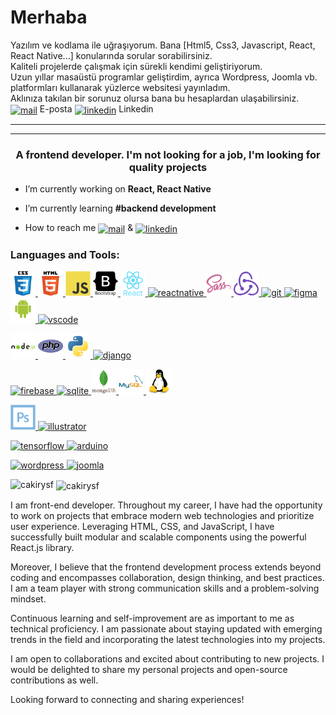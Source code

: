 # Merhaba
Yazılım ve kodlama ile uğraşıyorum. Bana [Html5, Css3, Javascript, React, React Native...] konularında sorular sorabilirsiniz.<br>
Kaliteli projelerde çalışmak için sürekli kendimi geliştiriyorum.<br>
Uzun yıllar masaüstü programlar geliştirdim, ayrıca Wordpress, Joomla vb. platformları kullanarak yüzlerce websitesi yayınladım.<br>
Aklınıza takılan bir sorunuz olursa bana bu hesaplardan ulaşabilirsiniz. <a href="mailto:yussufcakir@gmail.com" target="blank"><img align="center" src="https://lh3.googleusercontent.com/ogw/AKPQZvy47PlF-7OuARrWiHw7XJ-JNRFNNDIJazCccbEeGw=s32-c-mo" alt="mail" height="20" width="20" /></a><span> E-posta  </span> <a href="https://linkedin.com/in/swyusufcakir" target="blank"><img align="center" src="https://raw.githubusercontent.com/rahuldkjain/github-profile-readme-generator/master/src/images/icons/Social/linked-in-alt.svg" alt="linkedin" height="20" width="20" /></a><span> Linkedin</span> <br>
<hr><hr>
<h3 align="center">A frontend developer. I'm not looking for a job, I'm looking for quality projects</h3>

- I’m currently working on **React, React Native**

- I’m currently learning **#backend development**

- How to reach me <a href="mailto:yussufcakir@gmail.com" target="blank"><img align="center" src="https://lh3.googleusercontent.com/ogw/AKPQZvy47PlF-7OuARrWiHw7XJ-JNRFNNDIJazCccbEeGw=s32-c-mo" alt="mail" height="30" width="30" /></a> & <a href="https://linkedin.com/in/swyusufcakir" target="blank"><img align="center" src="https://raw.githubusercontent.com/rahuldkjain/github-profile-readme-generator/master/src/images/icons/Social/linked-in-alt.svg" alt="linkedin" height="30" width="30" /></a>






<h3 align="left">Languages and Tools:</h3>
<p align="left"> 

 <a href="https://www.w3schools.com/css/" target="_blank" rel="noreferrer"> <img src="https://raw.githubusercontent.com/devicons/devicon/master/icons/css3/css3-original-wordmark.svg" alt="css3" width="40" height="40"/> </a><a href="https://www.w3.org/html/" target="_blank" rel="noreferrer"> <img src="https://raw.githubusercontent.com/devicons/devicon/master/icons/html5/html5-original-wordmark.svg" alt="html5" width="40" height="40"/> </a><a href="https://developer.mozilla.org/en-US/docs/Web/JavaScript" target="_blank" rel="noreferrer"> <img src="https://raw.githubusercontent.com/devicons/devicon/master/icons/javascript/javascript-original.svg" alt="javascript" width="40" height="40"/> </a> <a href="https://getbootstrap.com" target="_blank" rel="noreferrer"> <img src="https://raw.githubusercontent.com/devicons/devicon/master/icons/bootstrap/bootstrap-plain-wordmark.svg" alt="bootstrap" width="40" height="40"/> </a> <a href="https://reactjs.org/" target="_blank" rel="noreferrer"> <img src="https://raw.githubusercontent.com/devicons/devicon/master/icons/react/react-original-wordmark.svg" alt="react" width="40" height="40"/> </a> 
  <a href="https://reactnative.dev/" target="_blank" rel="noreferrer"> <img src="https://reactnative.dev/img/header_logo.svg" alt="reactnative" width="40" height="40"/> </a>   <a href="https://sass-lang.com" target="_blank" rel="noreferrer"> <img src="https://raw.githubusercontent.com/devicons/devicon/master/icons/sass/sass-original.svg" alt="sass" width="40" height="40"/> </a>   <a href="https://redux.js.org" target="_blank" rel="noreferrer"> <img src="https://raw.githubusercontent.com/devicons/devicon/master/icons/redux/redux-original.svg" alt="redux" width="40" height="40"/> </a> <a href="https://git-scm.com/" target="_blank" rel="noreferrer"> <img src="https://www.vectorlogo.zone/logos/git-scm/git-scm-icon.svg" alt="git" width="40" height="40"/> </a> 
  <a href="https://www.figma.com/" target="_blank" rel="noreferrer"> <img src="https://www.vectorlogo.zone/logos/figma/figma-icon.svg" alt="figma" width="40" height="40"/> </a> <a href="https://developer.android.com" target="_blank" rel="noreferrer"> <img src="https://raw.githubusercontent.com/devicons/devicon/master/icons/android/android-original-wordmark.svg" alt="android" width="40" height="40"/> </a><a href="https://code.visualstudio.com/" target="_blank" rel="noreferrer"> <img src="https://code.visualstudio.com/assets/images/code-stable.png" alt="vscode" width="35" height="35"/> </a>

  <a href="https://nodejs.org" target="_blank" rel="noreferrer"> <img src="https://raw.githubusercontent.com/devicons/devicon/master/icons/nodejs/nodejs-original-wordmark.svg" alt="nodejs" width="40" height="40"/> </a>
  <a href="https://www.php.net" target="_blank" rel="noreferrer"> <img src="https://raw.githubusercontent.com/devicons/devicon/master/icons/php/php-original.svg" alt="php" width="40" height="40"/> </a> 
  <a href="https://www.python.org" target="_blank" rel="noreferrer"> <img src="https://raw.githubusercontent.com/devicons/devicon/master/icons/python/python-original.svg" alt="python" width="40" height="40"/> </a> 
  <a href="https://www.djangoproject.com/" target="_blank" rel="noreferrer"> <img src="https://cdn.worldvectorlogo.com/logos/django.svg" alt="django" width="40" height="40"/> </a> 
  
  <a href="https://firebase.google.com/" target="_blank" rel="noreferrer"> <img src="https://www.vectorlogo.zone/logos/firebase/firebase-icon.svg" alt="firebase" width="40" height="40"/> </a> 
  <a href="https://www.sqlite.org/" target="_blank" rel="noreferrer"> <img src="https://www.vectorlogo.zone/logos/sqlite/sqlite-icon.svg" alt="sqlite" width="40" height="40"/>
  <a href="https://www.mongodb.com/" target="_blank" rel="noreferrer"> <img src="https://raw.githubusercontent.com/devicons/devicon/master/icons/mongodb/mongodb-original-wordmark.svg" alt="mongodb" width="40" height="40"/> </a> 
  <a href="https://www.mysql.com/" target="_blank" rel="noreferrer"> <img src="https://raw.githubusercontent.com/devicons/devicon/master/icons/mysql/mysql-original-wordmark.svg" alt="mysql" width="40" height="40"/> </a> 
  <a href="https://www.linux.org/" target="_blank" rel="noreferrer"> <img src="https://raw.githubusercontent.com/devicons/devicon/master/icons/linux/linux-original.svg" alt="linux" width="40" height="40"/> </a>

  <a href="https://www.photoshop.com/en" target="_blank" rel="noreferrer"> <img src="https://raw.githubusercontent.com/devicons/devicon/master/icons/photoshop/photoshop-line.svg" alt="photoshop" width="40" height="40"/> </a> 
  <a href="https://www.adobe.com/in/products/illustrator.html" target="_blank" rel="noreferrer"> <img src="https://www.vectorlogo.zone/logos/adobe_illustrator/adobe_illustrator-icon.svg" alt="illustrator" width="40" height="40"/></a> 

  <a href="https://www.tensorflow.org" target="_blank" rel="noreferrer"> <img src="https://www.vectorlogo.zone/logos/tensorflow/tensorflow-icon.svg" alt="tensorflow" width="40" height="40"/> </a> 
  <a href="https://www.arduino.cc/" target="_blank" rel="noreferrer"> <img src="https://cdn.worldvectorlogo.com/logos/arduino-1.svg" alt="arduino" width="40" height="40"/> </a> </p>

  <a href="https://wordpress.com/" target="_blank" rel="noreferrer"> <img src="https://s.w.org/style/images/about/WordPress-logotype-wmark.png" alt="wordpress" width="40" height="40"/> </a> 
  <a href="https://docs.joomla.org/" target="_blank" rel="noreferrer"> <img src="https://docs.joomla.org/skins/jforeground/joomla_logo_small.png" alt="joomla" width="30" height="30"/> </a> </p>

<p><img align="left" src="https://github-readme-stats.vercel.app/api/top-langs?username=cakirysf&show_icons=true&locale=en&layout=compact" alt="cakirysf" /></p>

<p>&nbsp;<img align="center" src="https://github-readme-stats.vercel.app/api?username=cakirysf&show_icons=true&locale=en" alt="cakirysf" /></p>

</hr>

I am front-end developer.
Throughout my career, I have had the opportunity to work on projects that embrace modern web technologies and prioritize user experience. Leveraging HTML, CSS, and JavaScript, I have successfully built modular and scalable components using the powerful React.js library.

Moreover, I believe that the frontend development process extends beyond coding and encompasses collaboration, design thinking, and best practices. I am a team player with strong communication skills and a problem-solving mindset.

Continuous learning and self-improvement are as important to me as technical proficiency. I am passionate about staying updated with emerging trends in the field and incorporating the latest technologies into my projects.

I am open to collaborations and excited about contributing to new projects. I would be delighted to share my personal projects and open-source contributions as well.

Looking forward to connecting and sharing experiences!
